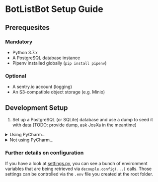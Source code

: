 # BotListBot Setup Guide

## Prerequesites

### Mandatory

- Python 3.7.x
- A PostgreSQL database instance
- Pipenv installed globally (`pip install pipenv`)

### Optional

- A sentry.io account (logging)
- An S3-compatible object storage (e.g. Minio)

## Development Setup

1. Set up a PostgreSQL (or SQLite) database and use a dump to seed it with data (TODO: provide dump, ask JosXa in the meantime)

<details>
<summary>Using PyCharm...</summary>
    
1. VCS -> Get from Version Control... -> `https://github.com/JosXa/BotListBot` (or your own fork)
1. Add a new project Interpreter using Pipenv (**not virtualenv**) and let PyCharm install the packages for you
1. Modify the variables in `template.env` and save the file as just `.env` in the root folder

</details>  


<details>
<summary>Not using PyCharm...</summary>

1. Clone from GitHub: `git clone https://github.com/JosXa/BotListBot` (or your own fork)
1. Run `pipenv install`
1. Modify the variables in `template.env` and save the file as just `.env` in the root folder of the checkout.
</details>  


### Further details on configuration

If you have a look at [settings.py](https://github.com/JosXa/BotListBot/blob/master/botlistbot/settings.py), you can 
see a bunch of environment variables that are being retrieved via `decouple.config(...)` calls.
Those settings can be controlled via the `.env` file you created at the root folder.